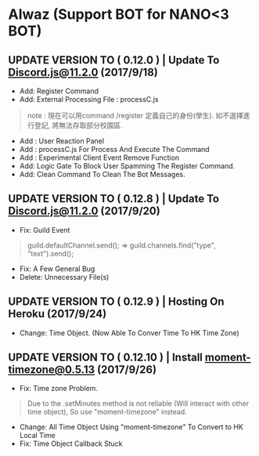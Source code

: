 # AIwaz (Support BOT for NANO<3 BOT)
## UPDATE VERSION TO ( 0.12.0 ) | Update To Discord.js@11.2.0 (2017/9/18)
- Add: Register Command
- Add: External Processing File : processC.js
> note : 現在可以用command /register 定義自己的身份(學生). 如不選擇進行登記, 將無法存取部分校園區.
- Add : User Reaction Panel
- Add : processC.js For Process And Execute The Command
- Add : Experimental Client Event Remove Function
- Add: Logic Gate To Block User Spamming The Register Command.
- Add: Clean Command To Clean The Bot Messages.
## UPDATE VERSION TO ( 0.12.8 ) | Update To Discord.js@11.2.0 (2017/9/20)
- Fix: Guild Event
> guild.defaultChannel.send();  => guild.channels.find("type", "text").send();
- Fix: A Few General Bug
- Delete: Unnecessary File(s)
## UPDATE VERSION TO ( 0.12.9 ) | Hosting On Heroku (2017/9/24)
- Change: Time Object. (Now Able To Conver Time To HK Time Zone)
## UPDATE VERSION TO ( 0.12.10 ) | Install moment-timezone@0.5.13 (2017/9/26)
- Fix: Time zone Problem.
> Due to the .setMinutes method is not reliable (Will interact with other time object), So use "moment-timezone" instead.
- Change: All Time Object Using "moment-timezone" To Convert to HK Local Time
- Fix: Time Object Callback Stuck
